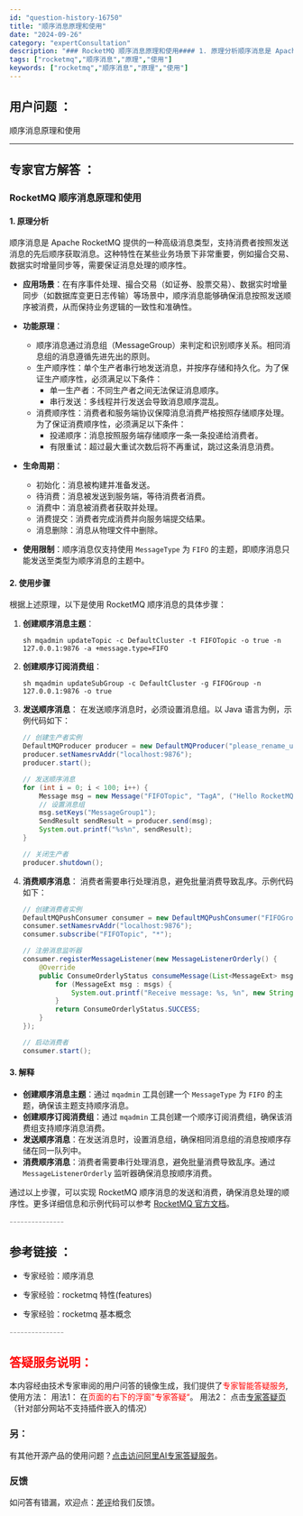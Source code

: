 ```yaml
---
id: "question-history-16750"
title: "顺序消息原理和使用"
date: "2024-09-26"
category: "expertConsultation"
description: "### RocketMQ 顺序消息原理和使用#### 1. 原理分析顺序消息是 Apache RocketMQ 提供的一种高级消息类型，支持消费者按照发送消息的先后顺序获取消息。这种特性在某些业务场景下非常重要，例如撮合交易、数据实时增量同步等，需要保证消息处理的顺序性。- **应用场景**：在有序"
tags: ["rocketmq","顺序消息","原理","使用"]
keywords: ["rocketmq","顺序消息","原理","使用"]
---
```


## 用户问题 ： 
 顺序消息原理和使用  

---------------
## 专家官方解答 ：

### RocketMQ 顺序消息原理和使用

#### 1. 原理分析
顺序消息是 Apache RocketMQ 提供的一种高级消息类型，支持消费者按照发送消息的先后顺序获取消息。这种特性在某些业务场景下非常重要，例如撮合交易、数据实时增量同步等，需要保证消息处理的顺序性。

- **应用场景**：在有序事件处理、撮合交易（如证券、股票交易）、数据实时增量同步（如数据库变更日志传输）等场景中，顺序消息能够确保消息按照发送顺序被消费，从而保持业务逻辑的一致性和准确性。
  
- **功能原理**：
  - 顺序消息通过消息组（MessageGroup）来判定和识别顺序关系。相同消息组的消息遵循先进先出的原则。
  - 生产顺序性：单个生产者串行地发送消息，并按序存储和持久化。为了保证生产顺序性，必须满足以下条件：
    - 单一生产者：不同生产者之间无法保证消息顺序。
    - 串行发送：多线程并行发送会导致消息顺序混乱。
  - 消费顺序性：消费者和服务端协议保障消息消费严格按照存储顺序处理。为了保证消费顺序性，必须满足以下条件：
    - 投递顺序：消息按照服务端存储顺序一条一条投递给消费者。
    - 有限重试：超过最大重试次数后将不再重试，跳过这条消息消费。

- **生命周期**：
  - 初始化：消息被构建并准备发送。
  - 待消费：消息被发送到服务端，等待消费者消费。
  - 消费中：消息被消费者获取并处理。
  - 消费提交：消费者完成消费并向服务端提交结果。
  - 消息删除：消息从物理文件中删除。

- **使用限制**：顺序消息仅支持使用 `MessageType` 为 `FIFO` 的主题，即顺序消息只能发送至类型为顺序消息的主题中。

#### 2. 使用步骤
根据上述原理，以下是使用 RocketMQ 顺序消息的具体步骤：

1. **创建顺序消息主题**：
   ```shell
   sh mqadmin updateTopic -c DefaultCluster -t FIFOTopic -o true -n 127.0.0.1:9876 -a +message.type=FIFO
   ```

2. **创建顺序订阅消费组**：
   ```shell
   sh mqadmin updateSubGroup -c DefaultCluster -g FIFOGroup -n 127.0.0.1:9876 -o true
   ```

3. **发送顺序消息**：
   在发送顺序消息时，必须设置消息组。以 Java 语言为例，示例代码如下：
   ```java
   // 创建生产者实例
   DefaultMQProducer producer = new DefaultMQProducer("please_rename_unique_group_name");
   producer.setNamesrvAddr("localhost:9876");
   producer.start();

   // 发送顺序消息
   for (int i = 0; i < 100; i++) {
       Message msg = new Message("FIFOTopic", "TagA", ("Hello RocketMQ " + i).getBytes(RemotingHelper.DEFAULT_CHARSET));
       // 设置消息组
       msg.setKeys("MessageGroup1");
       SendResult sendResult = producer.send(msg);
       System.out.printf("%s%n", sendResult);
   }

   // 关闭生产者
   producer.shutdown();
   ```

4. **消费顺序消息**：
   消费者需要串行处理消息，避免批量消费导致乱序。示例代码如下：
   ```java
   // 创建消费者实例
   DefaultMQPushConsumer consumer = new DefaultMQPushConsumer("FIFOGroup");
   consumer.setNamesrvAddr("localhost:9876");
   consumer.subscribe("FIFOTopic", "*");

   // 注册消息监听器
   consumer.registerMessageListener(new MessageListenerOrderly() {
       @Override
       public ConsumeOrderlyStatus consumeMessage(List<MessageExt> msgs, ConsumeOrderlyContext context) {
           for (MessageExt msg : msgs) {
               System.out.printf("Receive message: %s, %n", new String(msg.getBody()));
           }
           return ConsumeOrderlyStatus.SUCCESS;
       }
   });

   // 启动消费者
   consumer.start();
   ```

#### 3. 解释
- **创建顺序消息主题**：通过 `mqadmin` 工具创建一个 `MessageType` 为 `FIFO` 的主题，确保该主题支持顺序消息。
- **创建顺序订阅消费组**：通过 `mqadmin` 工具创建一个顺序订阅消费组，确保该消费组支持顺序消息消费。
- **发送顺序消息**：在发送消息时，设置消息组，确保相同消息组的消息按顺序存储在同一队列中。
- **消费顺序消息**：消费者需要串行处理消息，避免批量消费导致乱序。通过 `MessageListenerOrderly` 监听器确保消息按顺序消费。

通过以上步骤，可以实现 RocketMQ 顺序消息的发送和消费，确保消息处理的顺序性。更多详细信息和示例代码可以参考 [RocketMQ 官方文档](https://rocketmq.apache.org/zh/docs/featureBehavior/03fifomessage)。


<font color="#949494">---------------</font> 


## 参考链接 ：

* 专家经验：顺序消息 
 
 * 专家经验：rocketmq  特性(features) 
 
 * 专家经验：rocketmq  基本概念 


 <font color="#949494">---------------</font> 
 


## <font color="#FF0000">答疑服务说明：</font> 

本内容经由技术专家审阅的用户问答的镜像生成，我们提供了<font color="#FF0000">专家智能答疑服务</font>,使用方法：
用法1： 在<font color="#FF0000">页面的右下的浮窗”专家答疑“</font>。
用法2： 点击[专家答疑页](https://answer.opensource.alibaba.com/docs/intro)（针对部分网站不支持插件嵌入的情况）
### 另：


有其他开源产品的使用问题？[点击访问阿里AI专家答疑服务](https://answer.opensource.alibaba.com/docs/intro)。
### 反馈
如问答有错漏，欢迎点：[差评](https://ai.nacos.io/user/feedbackByEnhancerGradePOJOID?enhancerGradePOJOId=17290)给我们反馈。
